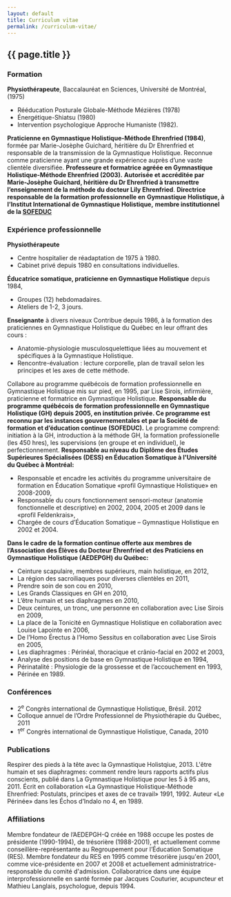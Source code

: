 ```yaml
---
layout: default
title: Curriculum vitae
permalink: /curriculum-vitae/
---
```


## {{ page.title }}

### Formation

**Physiothérapeute**, Baccalauréat en Sciences, Université de Montréal, (1975)

* Rééducation Posturale Globale-Méthode Mézières (1978)
* Énergétique-Shiatsu (1980)
* Intervention psychologique Approche Humaniste (1982).

**Praticienne en Gymnastique Holistique-Méthode Ehrenfried (1984)**, formée par Marie-Josèphe Guichard, héritière du Dr Ehrenfried et responsable de la transmission de la Gymnastique Holistique. Reconnue comme praticienne ayant une grande expérience auprès d’une vaste clientèle diversifiée. **Professeure et formatrice agréée en Gymnastique Holistique-Méthode Ehrenfried (2003).** **Autorisée et accréditée par Marie-Josèphe Guichard, héritière du Dr Ehrenfried à transmettre l’enseignement de la méthode du docteur Lily Ehrenfried**. **Directrice responsable de la formation professionnelle en** **Gymnastique Holistique, à l’Institut International de Gymnastique Holistique,** **membre institutionnel de la [SOFEDUC](http://www.sofeduc.ca/)**

### Expérience professionnelle

**Physiothérapeute**

* Centre hospitalier de réadaptation de 1975 à 1980.
* Cabinet privé depuis 1980 en consultations individuelles.

**Éducatrice somatique, praticienne en Gymnastique Holistique** depuis 1984,

* Groupes (12) hebdomadaires.
* Ateliers de 1-2, 3 jours.

**Enseignante** à divers niveaux Contribue depuis 1986, à la formation des praticiennes en Gymnastique Holistique du Québec en leur offrant des cours :

* Anatomie-physiologie musculosquelettique liées au mouvement et spécifiques à la Gymnastique Holistique.
* Rencontre-évaluation : lecture corporelle, plan de travail selon les principes et les axes de cette méthode.

Collabore au programme québécois de formation professionnelle en Gymnastique Holistique mis sur pied, en 1995, par Lise Sirois, infirmière, praticienne et formatrice en Gymnastique Holistique. **Responsable du programme québécois de formation professionnelle en Gymnastique Holistique (GH) depuis 2005, en institution privée. Ce programme est reconnu par les instances gouvernementales et par la Société de formation et d’éducation continue (SOFEDUC).** Le programme comprend: initiation à la GH, introduction à la méthode GH, la formation professionelle (les 450 hres), les supervisions (en groupe et en individuel), le perfectionnement. **Responsable au niveau du Diplôme des Études Supérieures Spécialisées (DESS) en Éducation Somatique à l'Université du Québec à Montréal:**

* Responsable et encadre les activités du programme universitaire de formation en Éducation Somatique «profil Gymnastique Holistique» en 2008-2009,
* Responsable du cours fonctionnement sensori-moteur (anatomie fonctionnelle et descriptive) en 2002, 2004, 2005 et 2009 dans le «profil Feldenkrais»,
* Chargée de cours d’Éducation Somatique – Gymnastique Holistique en 2002 et 2004.

**Dans le cadre de la formation continue offerte aux membres de l’Association des Élèves du Docteur Ehrenfried et des Praticiens en Gymnastique Holistique (AEDEPGH) du Québec:**

* Ceinture scapulaire, membres supérieurs, main holistique, en 2012,
* La région des sacroiliaques pour diverses clientèles en 2011,
* Prendre soin de son cou en 2010,
* Les Grands Classiques en GH en 2010,
* L’être humain et ses diaphragmes en 2010,
* Deux ceintures, un tronc, une personne en collaboration avec Lise Sirois en 2009,
* La place de la Tonicité en Gymnastique Holistique en collaboration avec Louise Lapointe en 2006,
* De l’Homo Érectus à l’Homo Sessitus en collaboration avec Lise Sirois en 2005,
* Les diaphragmes : Périnéal, thoracique et crânio-facial en 2002 et 2003,
* Analyse des positions de base en Gymnastique Holistique en 1994,
* Périnatalité : Physiologie de la grossesse et de l’accouchement en 1993,
* Périnée en 1989.

### Conférences

* 2<sup>e</sup> Congrès international de Gymnastique Holistique, Brésil. 2012
* Colloque annuel de l’Ordre Professionnel de Physiothérapie du Québec, 2011
* 1<sup>er</sup> Congrès international de Gymnastique Holistique, Canada, 2010

### Publications

Respirer des pieds à la tête avec la Gymnastique Holistqiue, 2013. L'être humain et ses diaphragmes: comment rendre leurs rapports actifs plus conscients, publié dans La Gymnastique Holistique pour les 5 à 95 ans, 2011. Écrit en collaboration «La Gymnastique Holistique-Méthode Ehrenfried: Postulats, principes et axes de ce travail» 1991, 1992. Auteur «Le Périnée» dans les Échos d’Indalo no 4, en 1989.

### Affiliations

Membre fondateur de l’AEDEPGH-Q créée en 1988 occupe les postes de présidente (1990-1994), de trésorière (1988-2001), et actuellement comme conseillère-représentante au Regroupement pour l’Éducation Somatique (RES). Membre fondateur du RES en 1995 comme trésorière jusqu'en 2001, comme vice-présidente en 2007 et 2008 et actuellement administratrice-responsable du comité d'admission. Collaboratrice dans une équipe interprofessionnelle en santé formée par Jacques Couturier, acupuncteur et Mathieu Langlais, psychologue, depuis 1994.